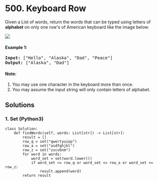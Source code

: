# 500. Keyboard Row
Given a List of words, return the words that can be typed using letters of **alphabet** on only one row's of American keyboard like the image below.

![](https://assets.leetcode.com/uploads/2018/10/12/keyboard.png)

#### Example 1:
<pre>
<strong>Input:</strong> ["Hello", "Alaska", "Dad", "Peace"]
<strong>Output:</strong> ["Alaska", "Dad"]
</pre>

#### Note:
1. You may use one character in the keyboard more than once.
2. You may assume the input string will only contain letters of alphabet.

## Solutions

### 1. Set (Python3)
```Python3
class Solution:
    def findWords(self, words: List[str]) -> List[str]:
        result = []
        row_q = set("qwertyuiop")
        row_a = set("asdfghjkl")
        row_z = set("zxcvbnm")
        for word in words:
            word_set = set(word.lower())
            if word_set <= row_q or word_set <= row_a or word_set <= row_z:
                result.append(word)
        return result
```
